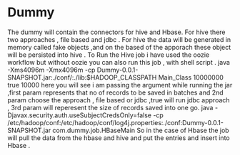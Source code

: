 # Dummy
The dummy will contain the connectors for hive and Hbase.
For hive there two approaches , file based and jdbc .
For hive the data will be generated in memory called fake objects ,and on the based of the apporach these object will be persisted into hive .
To Run the Hive job i have used the oozie workflow but without oozie you can also run this job , with shell script .
java -Xms4096m -Xmx4096m -cp Dummy-0.0.1-SNAPSHOT.jar:./conf/:./lib:$HADOOP_CLASSPATH Main_Class 10000000 true 10000 
here you will see i am passing the argument while running the jar ,first param represents that no of records to be saved in batches and 2nd param choose the approach , file based or jdbc ,true will run jdbc approach ,
3rd param will reperesent the size of records saved into one go.
java -Djavax.security.auth.useSubjectCredsOnly=false   -cp /etc/hadoop/conf:/etc/hadoop/conf/log4j.properties:./conf:Dummy-0.0.1-SNAPSHOT.jar com.dummy.job.HBaseMain
So in the case of Hbase the job will pull the data from the hbase and hive and put the entries and insert into Hbase .
